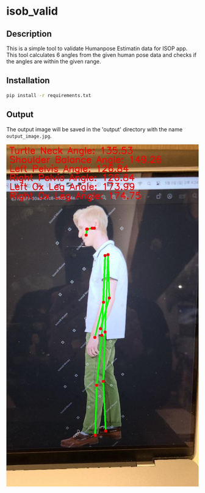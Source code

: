 # isob_valid

## Description

This is a simple tool to validate Humanpose Estimatin data for ISOP app. 
This tool calculates 6 angles from the given human pose data and checks if the angles are within the given range. 

## Installation

```bash
pip install -r requirements.txt
```
## Output

The output image will be saved in the 'output' directory with the name `output_image.jpg`.

![output_image.jpg](inst%2Foutput_image.jpg)
